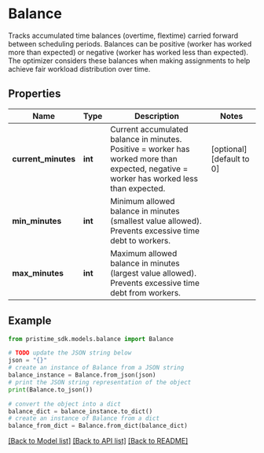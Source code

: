 # Balance

Tracks accumulated time balances (overtime, flextime) carried forward between scheduling periods.  Balances can be positive (worker has worked more than expected) or negative (worker has worked less than expected). The optimizer considers these balances when making assignments to help achieve fair workload distribution over time.

## Properties

Name | Type | Description | Notes
------------ | ------------- | ------------- | -------------
**current_minutes** | **int** | Current accumulated balance in minutes. Positive &#x3D; worker has worked more than expected, negative &#x3D; worker has worked less than expected. | [optional] [default to 0]
**min_minutes** | **int** | Minimum allowed balance in minutes (smallest value allowed). Prevents excessive time debt to workers. | 
**max_minutes** | **int** | Maximum allowed balance in minutes (largest value allowed). Prevents excessive time debt from workers. | 

## Example

```python
from pristime_sdk.models.balance import Balance

# TODO update the JSON string below
json = "{}"
# create an instance of Balance from a JSON string
balance_instance = Balance.from_json(json)
# print the JSON string representation of the object
print(Balance.to_json())

# convert the object into a dict
balance_dict = balance_instance.to_dict()
# create an instance of Balance from a dict
balance_from_dict = Balance.from_dict(balance_dict)
```
[[Back to Model list]](../README.md#documentation-for-models) [[Back to API list]](../README.md#documentation-for-api-endpoints) [[Back to README]](../README.md)


